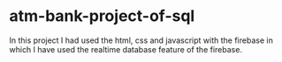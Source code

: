 # atm-bank-project-of-sql
In this project I had used the html, css and javascript with the firebase in which I have used the realtime database feature of the firebase.
